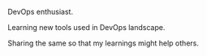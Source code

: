DevOps enthusiast.

Learning new tools used in DevOps landscape.

Sharing the same so that my learnings might help others.
